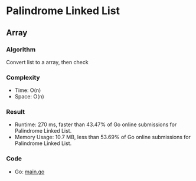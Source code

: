 # Palindrome Linked List



## Array



### Algorithm

Convert list to a array, then check


### Complexity

- Time: O(n)
- Space: O(n)


### Result

- Runtime: 270 ms, faster than 43.47% of Go online submissions for Palindrome Linked List.
- Memory Usage: 10.7 MB, less than 53.69% of Go online submissions for Palindrome Linked List.


### Code

- Go: [main.go](#maingo)